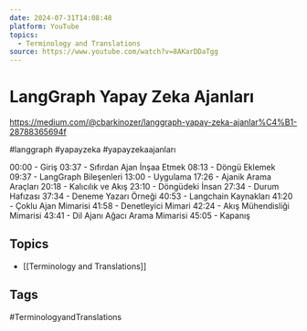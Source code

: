 ```yaml
---
date: 2024-07-31T14:08:48
platform: YouTube
topics:
  - Terminology and Translations
source: https://www.youtube.com/watch?v=8AKarDDaTgg
---
```

# LangGraph Yapay Zeka Ajanları

https://medium.com/@cbarkinozer/langgraph-yapay-zeka-ajanlar%C4%B1-28788365694f

#langgraph #yapayzeka #yapayzekaajanları

00:00 - Giriş
03:37 - Sıfırdan Ajan İnşaa Etmek
08:13 - Döngü Eklemek
09:37 - LangGraph Bileşenleri
13:00 - Uygulama
17:26 - Ajanik Arama Araçları
20:18 - Kalıcılık ve Akış
23:10 - Döngüdeki İnsan
27:34 - Durum Hafızası
37:34 - Deneme Yazarı Örneği
40:53 - Langchain Kaynakları
41:20 - Çoklu Ajan Mimarisi
41:58 - Denetleyici Mimari
42:24 - Akış Mühendisliği Mimarisi
43:41 - Dil Ajanı Ağacı Arama Mimarisi
45:05 - Kapanış

## Topics
- [[Terminology and Translations]]

## Tags
#TerminologyandTranslations